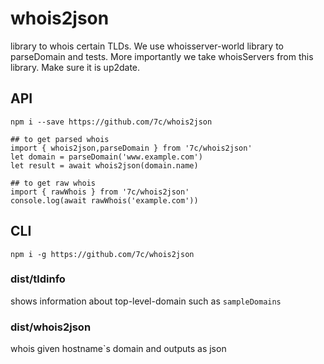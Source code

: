 # whois2json
library to whois certain TLDs. We use whoisserver-world library to parseDomain and tests. More importantly we take whoisServers from this library. Make sure it is up2date.

## API
`npm i --save https://github.com/7c/whois2json`

```
## to get parsed whois
import { whois2json,parseDomain } from '7c/whois2json'
let domain = parseDomain('www.example.com')
let result = await whois2json(domain.name)
```

```
## to get raw whois
import { rawWhois } from '7c/whois2json'
console.log(await rawWhois('example.com'))
```

## CLI
`npm i -g https://github.com/7c/whois2json`


### dist/tldinfo <tld>
shows information about top-level-domain such as `sampleDomains`

### dist/whois2json <hostname>
whois given hostname`s domain and outputs as json